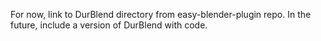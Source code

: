 For now, link to DurBlend directory from easy-blender-plugin repo. In the
future, include a version of DurBlend with code. 
